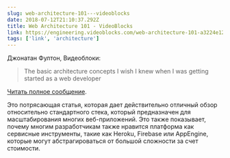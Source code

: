 ```yaml
---
slug: web-architecture-101---videoblocks
date: 2018-07-12T21:10:37.292Z
title: Web Architecture 101 - VideoBlocks
link: https://engineering.videoblocks.com/web-architecture-101-a3224e126947
tags: ['link', 'architecture']
---
```

Джонатан Фултон, Видеоблоки:

> The basic architecture concepts I wish I knew when I was getting started as a web developer
> 


[Читать полное сообщение](https://engineering.videoblocks.com/web-architecture-101-a3224e126947).

Это потрясающая статья, которая дает действительно отличный обзор относительно стандартного стека, который предназначен для масштабирования многих веб-приложений. Это также показывает, почему многим разработчикам также нравится платформа как сервисные инструменты, такие как Heroku, Firebase или AppEngine, которые могут абстрагироваться от большой сложности за счет стоимости.
